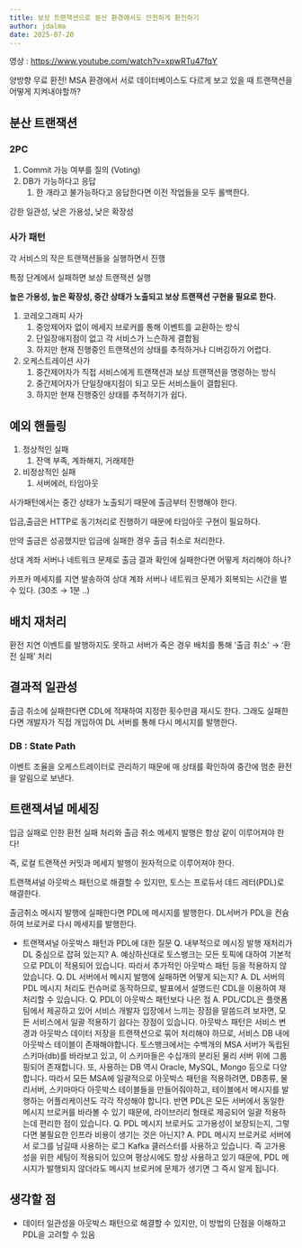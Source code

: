 ```yaml
---
title: 보상 트랜잭션으로 분산 환경에서도 안전하게 환전하기
author: jdalma
date: 2025-07-20
---
```


<PostHeader 
  :title="$frontmatter.title"
  :author="$frontmatter.author"
  :date="$frontmatter.date"
/>

영상 : https://www.youtube.com/watch?v=xpwRTu47fqY

양방향 무료 환전! MSA 환경에서 서로 데이터베이스도 다르게 보고 있을 때 트랜잭션을 어떻게 지켜내야할까?

## 분산 트랜잭션

### 2PC

1. Commit 가능 여부를 질의 (Voting)
2. DB가 가능하다고 응답
   1. 한 개라고 불가능하다고 응답한다면 이전 작업들을 모두 롤백한다.

강한 일관성, 낮은 가용성, 낮은 확장성

### 사가 패턴

각 서비스의 작은 트랜잭션들을 실행하면서 진행

특정 단계에서 실패하면 보상 트랜잭션 실행

**높은 가용성, 높은 확장성, 중간 상태가 노출되고 보상 트랜잭션 구현을 필요로 한다.**

1. 코레오그래피 사가
   1. 중앙제어자 없이 메세지 브로커를 통해 이벤트를 교환하는 방식
   2. 단일장애지점이 없고 각 서비스가 느슨하게 결합됨
   3. 하지만 현재 진행중인 트랜잭션의 상태를 추적하거나 디버깅하기 어렵다.
2. 오케스트레이션 사가
   1. 중간제어자가 직접 서비스에게 트랜잭션과 보상 트랜잭션을 명령하는 방식
   2. 중간제어자가 단일장애지점이 되고 모든 서비스들이 결합된다.
   3. 하지만 현재 진행중인 상태를 추적하기가 쉽다.

## 예외 핸들링

1. 정상적인 실패
   1. 잔액 부족, 계좌해지, 거래제한
2. 비정상적인 실패
   1. 서버에러, 타임아웃

사가패턴에서는 중간 상태가 노출되기 때문에 출금부터 진행해야 한다.

입금,출금은 HTTP로 동기처리로 진행하기 때문에 타임아웃 구현이 필요하다.

만약 출금은 성공했지만 입금에 실패한 경우 출금 취소로 처리한다.

상대 계좌 서버나 네트워크 문제로 출금 결과 확인에 실패한다면 어떻게 처리해야 하나?

카프카 메세지를 지연 발송하여 상대 계좌 서버나 네트워크 문제가 회복되는 시간을 벌 수 있다. (30초 → 1분 ..)

## 배치 재처리

환전 지연 이벤트를 발행하지도 못하고 서버가 죽은 경우 배치를 통해 ‘출금 취소’ → ‘환전 실패’ 처리

## 결과적 일관성

출금 취소에 실패한다면 CDL에 적재하여 지정한 횟수만큼 재시도 한다. 그래도 실패한다면 개발자가 직접 개입하여 DL 서버를 통해 다시 메시지를 발행한다.

### DB : State Path

이벤트 조율을 오케스트레이터로 관리하기 때문에 매 상태를 확인하여 중간에 멈춘 환전을 알림으로 보낸다.

## 트랜잭셔널 메세징

입금 실패로 인한 환전 실패 처리와 출금 취소 메세지 발행은 항상 같이 이루어져야 한다!

즉, 로컬 트랜잭션 커밋과 메세지 발행이 원자적으로 이루어져야 한다.

트랜잭셔널 아웃박스 패턴으로 해결할 수 있지만, 토스는 프로듀서 데드 레터(PDL)로 해결한다.

출금취소 메시지 발행에 실패한다면 PDL에 메시지를 발행한다. DL서버가 PDL을 컨슘하여 브로커로 다시 메세지를 발행한다.

- 트랜잭셔널 아웃박스 패턴과 PDL에 대한 질문
  Q. 내부적으로 메시징 발행 재처리가 DL 중심으로 잡혀 있는지?
  A. 예상하신대로 토스뱅크는 모든 토픽에 대하여 기본적으로 PDL이 적용되어 있습니다. 따라서 추가적인 아웃박스 패턴 등을 적용하지 않았습니다.
  Q. DL 서버에서 메시지 발행에 실패하면 어떻게 되는지?
  A. DL 서버의 PDL 메시지 처리도 컨슈머로 동작하므로, 발표에서 설명드린 CDL을 이용하여 재처리할 수 있습니다.
  Q. PDL이 아웃박스 패턴보다 나은 점
  A. PDL/CDL은 플랫폼 팀에서 제공하고 있어 서비스 개발자 입장에서 느끼는 장점을 말씀드려 보자면, 모든 서비스에서 일괄 적용하기 쉽다는 장점이 있습니다. 아웃박스 패턴은 서비스 변경과 아웃박스 데이터 저장을 트랜잭션으로 묶어 처리해야 하므로, 서비스 DB 내에 아웃박스 테이블이 존재해야합니다. 토스뱅크에서는 수백개의 MSA 서버가 독립된 스키마(db)를 바라보고 있고, 이 스키마들은 수십개의 분리된 물리 서버 위에 그룹핑되어 존재합니다. 또, 사용하는 DB 역시 Oracle, MySQL, Mongo 등으로 다양합니다. 따라서 모든 MSA에 일괄적으로 아웃박스 패턴을 적용하려면, DB종류, 물리서버, 스키마마다 아웃박스 테이블들을 만들어줘야하고, 테이블에서 메시지를 발행하는 어플리케이션도 각각 작성해야 합니다. 반면 PDL은 모든 서버에서 동일한 메시지 브로커를 바라볼 수 있기 때문에, 라이브러리 형태로 제공되어 일괄 적용하는데 편리한 점이 있습니다.
  Q. PDL 메시지 브로커도 고가용성이 보장되는지, 그렇다면 불필요한 인프라 비용이 생기는 것은 아닌지?
  A. PDL 메시지 브로커로 서버에서 로그를 남길때 사용하는 로그 Kafka 클러스터를 사용하고 있습니다. 즉 고가용성을 위한 세팅이 적용되어 있으며 평상시에도 항상 사용하고 있기 때문에, PDL 메시지가 발행되지 않더라도 메시지 브로커에 문제가 생기면 그 즉시 알게 됩니다.

## 생각할 점

- 데이터 일관성을 아웃박스 패턴으로 해결할 수 있지만, 이 방법의 단점을 이해하고 PDL을 고려할 수 있음
